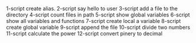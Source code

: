 1-script create alias.
2-script say hello to user
3-script add a file to the directory
4-script count files in path
5-script show global variables
6-script show all variables and functions
7-script create local a variable
8-script create global variable
9-script append the file
10-script divide two numbers
11-script calculate the power
12-script convert pinery to decimal
